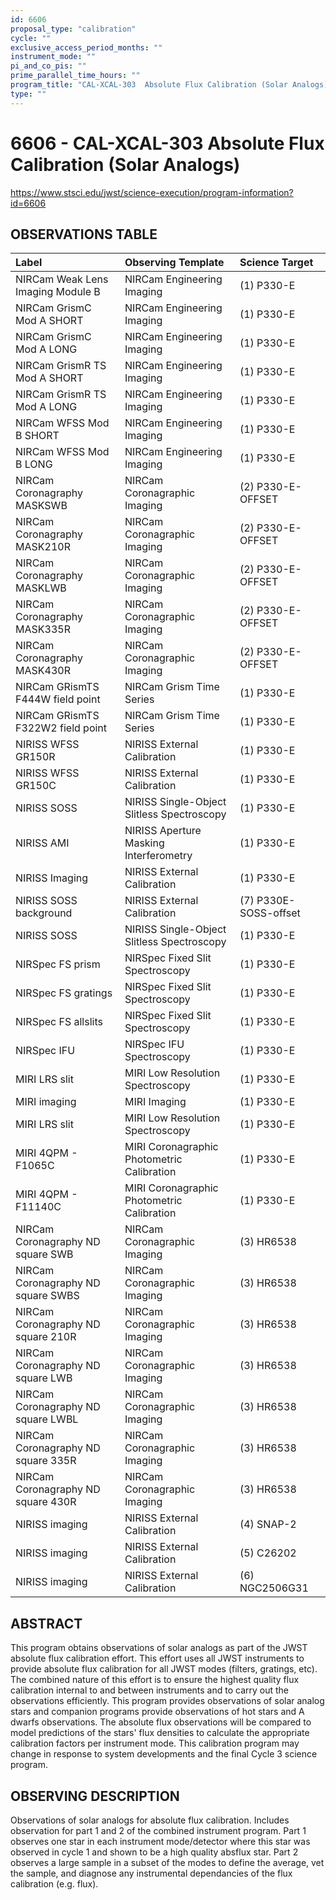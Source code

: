```yaml
---
id: 6606
proposal_type: "calibration"
cycle: ""
exclusive_access_period_months: ""
instrument_mode: ""
pi_and_co_pis: ""
prime_parallel_time_hours: ""
program_title: "CAL-XCAL-303  Absolute Flux Calibration (Solar Analogs)"
type: ""
---
```

# 6606 - CAL-XCAL-303  Absolute Flux Calibration (Solar Analogs)
https://www.stsci.edu/jwst/science-execution/program-information?id=6606
## OBSERVATIONS TABLE
| Label                                   | Observing Template                     | Science Target             |
| :-------------------------------------- | :------------------------------------- | :------------------------- |
| NIRCam Weak Lens Imaging Module B       | NIRCam Engineering Imaging             | (1) P330-E                 |
| NIRCam GrismC Mod A SHORT             | NIRCam Engineering Imaging             | (1) P330-E                 |
| NIRCam GrismC Mod A LONG              | NIRCam Engineering Imaging             | (1) P330-E                 |
| NIRCam GrismR TS Mod A SHORT          | NIRCam Engineering Imaging             | (1) P330-E                 |
| NIRCam GrismR TS Mod A LONG           | NIRCam Engineering Imaging             | (1) P330-E                 |
| NIRCam WFSS Mod B SHORT               | NIRCam Engineering Imaging             | (1) P330-E                 |
| NIRCam WFSS Mod B LONG                | NIRCam Engineering Imaging             | (1) P330-E                 |
| NIRCam Coronagraphy MASKSWB           | NIRCam Coronagraphic Imaging           | (2) P330-E-OFFSET          |
| NIRCam Coronagraphy MASK210R          | NIRCam Coronagraphic Imaging           | (2) P330-E-OFFSET          |
| NIRCam Coronagraphy MASKLWB           | NIRCam Coronagraphic Imaging           | (2) P330-E-OFFSET          |
| NIRCam Coronagraphy MASK335R          | NIRCam Coronagraphic Imaging           | (2) P330-E-OFFSET          |
| NIRCam Coronagraphy MASK430R          | NIRCam Coronagraphic Imaging           | (2) P330-E-OFFSET          |
| NIRCam GRismTS F444W field point      | NIRCam Grism Time Series               | (1) P330-E                 |
| NIRCam GRismTS F322W2 field point     | NIRCam Grism Time Series               | (1) P330-E                 |
| NIRISS WFSS GR150R                    | NIRISS External Calibration            | (1) P330-E                 |
| NIRISS WFSS GR150C                    | NIRISS External Calibration            | (1) P330-E                 |
| NIRISS SOSS                             | NIRISS Single-Object Slitless Spectroscopy | (1) P330-E                 |
| NIRISS AMI                              | NIRISS Aperture Masking Interferometry | (1) P330-E                 |
| NIRISS Imaging                          | NIRISS External Calibration            | (1) P330-E                 |
| NIRISS SOSS background                  | NIRISS External Calibration            | (7) P330E-SOSS-offset      |
| NIRISS SOSS                             | NIRISS Single-Object Slitless Spectroscopy | (1) P330-E                 |
| NIRSpec FS prism                        | NIRSpec Fixed Slit Spectroscopy      | (1) P330-E                 |
| NIRSpec FS gratings                     | NIRSpec Fixed Slit Spectroscopy      | (1) P330-E                 |
| NIRSpec FS allslits                     | NIRSpec Fixed Slit Spectroscopy      | (1) P330-E                 |
| NIRSpec IFU                             | NIRSpec IFU Spectroscopy             | (1) P330-E                 |
| MIRI LRS slit                           | MIRI Low Resolution Spectroscopy     | (1) P330-E                 |
| MIRI imaging                            | MIRI Imaging                           | (1) P330-E                 |
| MIRI LRS slit                           | MIRI Low Resolution Spectroscopy     | (1) P330-E                 |
| MIRI 4QPM - F1065C                      | MIRI Coronagraphic Photometric Calibration | (1) P330-E                 |
| MIRI 4QPM - F11140C                     | MIRI Coronagraphic Photometric Calibration | (1) P330-E                 |
| NIRCam Coronagraphy ND square SWB     | NIRCam Coronagraphic Imaging           | (3) HR6538                 |
| NIRCam Coronagraphy ND square SWBS    | NIRCam Coronagraphic Imaging           | (3) HR6538                 |
| NIRCam Coronagraphy ND square 210R    | NIRCam Coronagraphic Imaging           | (3) HR6538                 |
| NIRCam Coronagraphy ND square LWB     | NIRCam Coronagraphic Imaging           | (3) HR6538                 |
| NIRCam Coronagraphy ND square LWBL    | NIRCam Coronagraphic Imaging           | (3) HR6538                 |
| NIRCam Coronagraphy ND square 335R    | NIRCam Coronagraphic Imaging           | (3) HR6538                 |
| NIRCam Coronagraphy ND square 430R    | NIRCam Coronagraphic Imaging           | (3) HR6538                 |
| NIRISS imaging                          | NIRISS External Calibration            | (4) SNAP-2                 |
| NIRISS imaging                          | NIRISS External Calibration            | (5) C26202                 |
| NIRISS imaging                          | NIRISS External Calibration            | (6) NGC2506G31             |

## ABSTRACT

This program obtains observations of solar analogs as part of the JWST absolute flux calibration effort. This effort uses all JWST instruments to provide absolute flux calibration for all JWST modes (filters, gratings, etc). The combined nature of this effort is to ensure the highest quality flux calibration internal to and between instruments and to carry out the observations efficiently. This program provides observations of solar analog stars and companion programs provide observations of hot stars and A dwarfs observations. The absolute flux observations will be compared to model predictions of the stars' flux densities to calculate the appropriate calibration factors per instrument mode.
This calibration program may change in response to system developments and the final Cycle 3 science program.

## OBSERVING DESCRIPTION

Observations of solar analogs for absolute flux calibration. Includes observation for part 1 and 2 of the combined instrument program. Part 1 observes one star in each instrument mode/detector where this star was observed in cycle 1 and shown to be a high quality absflux star. Part 2 observes a large sample in a subset of the modes to define the average, vet the sample, and diagnose any instrumental dependancies of the flux calibration (e.g. flux).